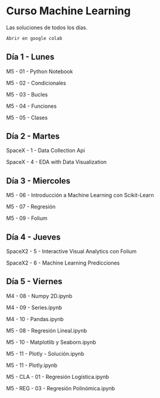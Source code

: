 # Curso Machine Learning 

Las soluciones de todos los días.
```bash
Abrir en google colab
```

## Día 1 - Lunes

M5 - 01 - Python Notebook

M5 - 02 - Condicionales

M5 - 03 - Bucles

M5 - 04 - Funciones

M5 - 05 - Clases

## Día 2 - Martes

SpaceX - 1 - Data Collection Api

SpaceX - 4 - EDA with Data Visualization

## Día 3 - Miercoles

M5 - 06 - Introducción a Machine Learning con Scikit-Learn

M5 - 07 - Regresión

M5 - 09 - Folium

## Día 4 - Jueves

SpaceX2 - 5 - Interactive Visual Analytics con Folium

SpaceX2 - 6 - Machine Learning Predicciones

## Día 5 - Viernes

M4 - 08 - Numpy 2D.ipynb

M4 - 09 - Series.ipynb

M4 - 10 - Pandas.ipynb

M5 - 08 - Regresión Lineal.ipynb

M5 - 10 - Matplotlib y Seaborn.ipynb

M5 - 11 - Plotly - Solución.ipynb

M5 - 11 - Plotly.ipynb

M5 - CLA - 01 - Regresión Logística.ipynb

M5 - REG - 03 - Regresión Polinómica.ipynb
